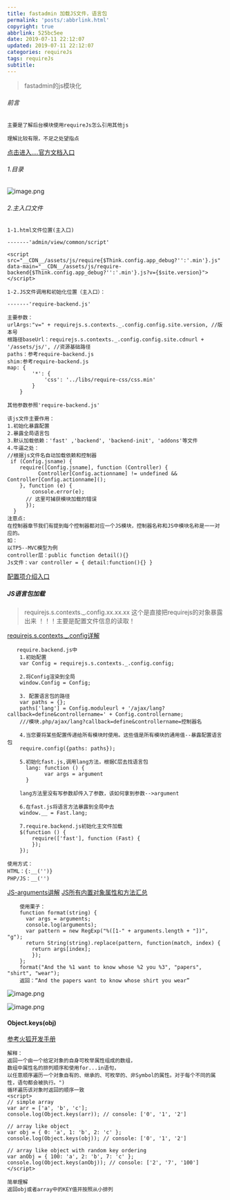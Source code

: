 ```yaml
---
title: fastadmin 加载JS文件，语言包
permalink: 'posts/:abbrlink.html'
copyright: true
abbrlink: 525bc5ee
date: 2019-07-11 22:12:07
updated: 2019-07-11 22:12:07
categories: requireJs
tags: requireJs
subtitle:
---
```

<blockquote class="blockquote-center">fastadmin的js模块化</blockquote>

###### 前言
```
主要是了解后台模块使用requireJs怎么引用其他js

理解比较有限，不足之处望指点
```
[点击进入....官方文档入口](https://doc.fastadmin.net/docs/index.html)
<!--more-->
###### 1.目录
![image.png](https://upload-images.jianshu.io/upload_images/3098875-75f15b0f93c6b0b4.png?imageMogr2/auto-orient/strip%7CimageView2/2/w/1240)

###### 2.主入口文件
```
1-1.html文件位置(主入口)

-------'admin/view/common/script'

<script src="__CDN__/assets/js/require{$Think.config.app_debug?'':'.min'}.js" data-main="__CDN__/assets/js/require-backend{$Think.config.app_debug?'':'.min'}.js?v={$site.version}">
</script>

1-2.JS文件调用和初始化位置（主入口）：

-------'require-backend.js'

主要参数：
urlArgs:"v=" + requirejs.s.contexts._.config.config.site.version, //版本号
根路径baseUrl：requirejs.s.contexts._.config.config.site.cdnurl + '/assets/js/', //资源基础路径
paths：参考require-backend.js
shim:参考require-backend.js
map: {
        '*': {
            'css': '../libs/require-css/css.min'
        }
    }

其他参数参照'require-backend.js'

该js文件主要作用：
1.初始化暴露配置
2.暴露全局语言包
3.默认加载依赖：'fast' ,'backend', 'backend-init', 'addons'等文件
4.牛逼之处：
//根据js文件名自动加载依赖和控制器
 if (Config.jsname) {
    require([Config.jsname], function (Controller) {
          Controller[Config.actionname] != undefined && Controller[Config.actionname]();
    }, function (e) {
        console.error(e);
      // 这里可捕获模块加载的错误
      });
  }
注意点:
在控制器章节我们有提到每个控制器都对应一个JS模块，控制器名称和JS中模块名称是一一对应的。
如：
以TP5--MVC模型为例
controller层：public function detail(){}
Js文件：var controller = { detail:function(){} }

```
[配置项介绍入口](https://www.jianshu.com/p/37ec668500ae)

##### JS语言包加载
> requirejs.s.contexts._.config.xx.xx.xx 这个是直接把requirejs的对象暴露出来  ！！！主要是配置文件信息的读取！


[ requirejs.s.contexts._.config详解](https://www.jianshu.com/writer#/notebooks/6413971/notes/43642929/preview)

```
   require.backend.js中
    1.初始配置
    var Config = requirejs.s.contexts._.config.config;

    2.将Config渲染到全局
    window.Config = Config;

    3. 配置语言包的路径
    var paths = {};
    paths['lang'] = Config.moduleurl + '/ajax/lang?callback=define&controllername=' + Config.controllername;
    ///模块.php/ajax/lang?callback=define&controllername=控制器名

    4.当您要将某些配置传递给所有模块时使用。这些值是所有模块的通用值--暴露配置语言包
    require.config({paths: paths});

    5.初始化fast.js,调用lang方法，根据C层去找语言包
      lang: function () {
            var args = argument
      }

    lang方法里没有写参数却传入了参数，该如何拿到参数-->argument

    6.在fast.js将语言方法暴露到全局中去
    window.__ = Fast.lang;

    7.require.backend.js初始化主文件加载
    $(function () {
        require(['fast'], function (Fast) {
        });
    });

使用方式：
HTML：{:__('')}
PHP/JS：__('')
```
[JS-arguments讲解](https://www.jianshu.com/p/e6bfa4bdf718)
[JS所有内置对象属性和方法汇总](https://segmentfault.com/a/1190000011467723)
```
    使用栗子：
    function format(string) {
      var args = arguments;
      console.log(arguments);
      var pattern = new RegExp("%([1-" + arguments.length + "])", "g");
      return String(string).replace(pattern, function(match, index) {
        return args[index];
        });   
    };
    format("And the %1 want to know whose %2 you %3", "papers", "shirt", "wear");
    返回：“And the papers want to know whose shirt you wear”
```
![image.png](https://upload-images.jianshu.io/upload_images/3098875-b72e10a748525b7e.png?imageMogr2/auto-orient/strip%7CimageView2/2/w/1240)


![image.png](https://upload-images.jianshu.io/upload_images/3098875-6007f5d93b962e63.png?imageMogr2/auto-orient/strip%7CimageView2/2/w/1240)

#### Object.keys(obj)
[参考火狐开发手册](https://developer.mozilla.org/zh-CN/docs/Web/JavaScript/Reference/Global_Objects/Object/keys)
```
解释：
返回一个由一个给定对象的自身可枚举属性组成的数组，
数组中属性名的排列顺序和使用for...in语句，
以任意顺序遍历一个对象自有的、继承的、可枚举的、非Symbol的属性。对于每个不同的属性，语句都会被执行。") 
循环遍历该对象时返回的顺序一致
<script>
// simple array
var arr = ['a', 'b', 'c'];
console.log(Object.keys(arr)); // console: ['0', '1', '2']

// array like object
var obj = { 0: 'a', 1: 'b', 2: 'c' };
console.log(Object.keys(obj)); // console: ['0', '1', '2']

// array like object with random key ordering
var anObj = { 100: 'a', 2: 'b', 7: 'c' };
console.log(Object.keys(anObj)); // console: ['2', '7', '100']
</script>

简单理解
返回obj或者array中的KEY值并按照从小排列
```

